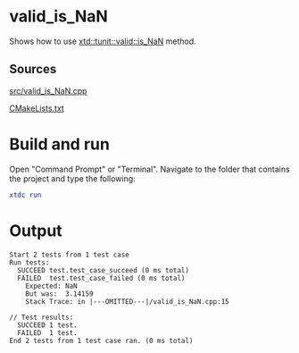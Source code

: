 # valid_is_NaN

Shows how to use [xtd::tunit::valid::is_NaN](https://gammasoft71.github.io/xtd/reference_guides/latest/classxtd_1_1tunit_1_1valid.html#afcd9ae5eef87fde316c19d2c47f631f7) method.

## Sources

[src/valid_is_NaN.cpp](src/valid_is_NaN.cpp)

[CMakeLists.txt](CMakeLists.txt)

# Build and run

Open "Command Prompt" or "Terminal". Navigate to the folder that contains the project and type the following:

```cmake
xtdc run
```

# Output

```
Start 2 tests from 1 test case
Run tests:
  SUCCEED test.test_case_succeed (0 ms total)
  FAILED  test.test_case_failed (0 ms total)
    Expected: NaN
    But was:  3.14159
    Stack Trace: in |---OMITTED---|/valid_is_NaN.cpp:15

// Test results:
  SUCCEED 1 test.
  FAILED  1 test.
End 2 tests from 1 test case ran. (0 ms total)
```
